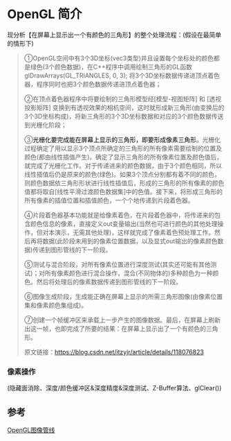 # OpenGL 简介

现分析【在屏幕上显示出一个有颜色的三角形】的整个处理流程：(假设在最简单的情形下)

> ➀OpenGL空间中有3个3D坐标(vec3类型)并且设置每个坐标处的颜色都是绿色(3个颜色数据)，在C++程序中调用绘制三角形的GL函数glDrawArrays(GL_TRIANGLES, 0, 3); 将3个3D坐标数据传递进顶点着色器，程序同时也把3个颜色数据传递进顶点着色器；
>
> ➁在顶点着色器程序中将要绘制的三角形模型经[模型-视图矩阵] 和 [透视投影矩阵] 变换到有透视效果的相机空间，这时就形成新三角形(由变换后的3个3D坐标构成)，将新三角形的3个3D坐标数据和对应的3个颜色数据传送到光栅化阶段；
>
> ➂<font color=black>光栅化要完成能在屏幕上显示的三角形，即要形成像素三角形</font>。光栅化过程确定了用以显示3个顶点所确定的三角形的所有像素需要绘制的位置及颜色(都由线性插值产生)。确定了显示三角形的所有像素位置及颜色值后，就完成了光栅化工作。对于传递进来的颜色数据，由于3个颜色相同，所以线性插值后仍是原来的颜色(绿色)。如果3个顶点分别都有着不同的颜色，则颜色数据依三角形形状进行线性插值后，形成的三角形的所有像素的颜色值都将取自[线性平滑过渡颜色数据集]中的色值。接下来，将形成三角形的所有像素的插值位置和插值颜色，一个个地传递到片段着色器。
>
> ➃片段着色器基本功能就是给像素着色，在片段着色器中，将传递来的包含颜色信息的像素，直接定义out变量输出(当然也可进行颜色的其他处理操作，但对本演示，无需其他处理)，这样就完成了像素着色预处理工作。然后再将数据(此阶段未用到的像素位置数据，以及显式out输出的像素颜色数据)传递到图形管线的下一阶段。
>
> ➄测试与混合阶段，对所有像素位置进行深度测试(其实还可能有其他测试)；对所有像素颜色进行混合操作，混合(不同物体的)多种颜色为一种颜色。然后将处理后的像素数据传递到图形管线的下一阶段。
>
> ➅图像生成阶段，生成能正确在屏幕上显示的所需三角形图像(由像素位置集和像素颜色集组成)。
>
> ➆创建一个帧缓冲区来承载上一步产生的图像数据。最后，在屏幕上刷新出这一帧，也即完成了所要的结果：在屏幕上显示出了一个有颜色的三角形。
>
>
> 原文链接：https://blog.csdn.net/itzyjr/article/details/118076823

### 像素操作

(隐藏面消除、深度/颜色缓冲区&深度精度&深度测试、Z-Buffer算法、glClear())

## 参考

[OpenGL图像管线](https://blog.csdn.net/itzyjr/article/details/118076823)